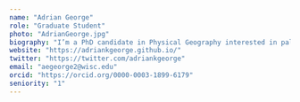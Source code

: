 ```yaml
---
name: "Adrian George"
role: "Graduate Student"
photo: "AdrianGeorge.jpg"
biography: "I’m a PhD candidate in Physical Geography interested in paleoecology, bioclimatic sensitivity, and interactive maps. My PhD research involves exploring the patterns of tropical ecoclimatic sensitivity."
website: "https://adriankgeorge.github.io/"
twitter: "https://twitter.com/adriankgeorge"
email: "aegeorge2@wisc.edu"
orcid: "https://orcid.org/0000-0003-1899-6179"
seniority: "1"
---
```

